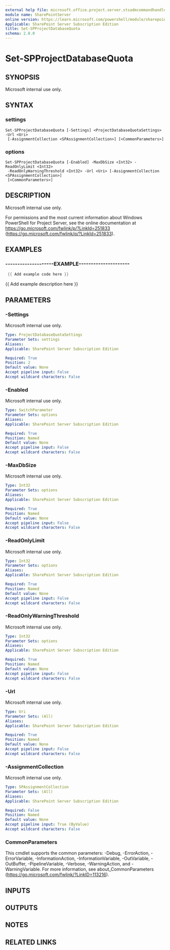 ```yaml
---
external help file: microsoft.office.project.server.stsadmcommandhandler.dll-help.xml
module name: SharePointServer
online version: https://learn.microsoft.com/powershell/module/sharepoint-server/set-spprojectdatabasequota
Applicable: SharePoint Server Subscription Edition
title: Set-SPProjectDatabaseQuota
schema: 2.0.0
---
```


# Set-SPProjectDatabaseQuota

## SYNOPSIS
Microsoft internal use only.

## SYNTAX

### settings
```
Set-SPProjectDatabaseQuota [-Settings] <ProjectDatabaseQuotaSettings> -Url <Uri>
 [-AssignmentCollection <SPAssignmentCollection>] [<CommonParameters>]
```

### options
```
Set-SPProjectDatabaseQuota [-Enabled] -MaxDbSize <Int32> -ReadOnlyLimit <Int32>
 -ReadOnlyWarningThreshold <Int32> -Url <Uri> [-AssignmentCollection <SPAssignmentCollection>]
 [<CommonParameters>]
```

## DESCRIPTION
Microsoft internal use only.

For permissions and the most current information about Windows PowerShell for Project Server, see the online documentation at https://go.microsoft.com/fwlink/p/?LinkId=251833 (https://go.microsoft.com/fwlink/p/?LinkId=251833).


## EXAMPLES

### --------------------EXAMPLE---------------------
```powershell
 {{ Add example code here }}
```

{{ Add example description here }}


## PARAMETERS

### -Settings
Microsoft internal use only.

```yaml
Type: ProjectDatabaseQuotaSettings
Parameter Sets: settings
Aliases: 
Applicable: SharePoint Server Subscription Edition

Required: True
Position: 2
Default value: None
Accept pipeline input: False
Accept wildcard characters: False
```

### -Enabled
Microsoft internal use only.

```yaml
Type: SwitchParameter
Parameter Sets: options
Aliases: 
Applicable: SharePoint Server Subscription Edition

Required: True
Position: Named
Default value: None
Accept pipeline input: False
Accept wildcard characters: False
```

### -MaxDbSize
Microsoft internal use only.

```yaml
Type: Int32
Parameter Sets: options
Aliases: 
Applicable: SharePoint Server Subscription Edition

Required: True
Position: Named
Default value: None
Accept pipeline input: False
Accept wildcard characters: False
```

### -ReadOnlyLimit
Microsoft internal use only.

```yaml
Type: Int32
Parameter Sets: options
Aliases: 
Applicable: SharePoint Server Subscription Edition

Required: True
Position: Named
Default value: None
Accept pipeline input: False
Accept wildcard characters: False
```

### -ReadOnlyWarningThreshold
Microsoft internal use only.

```yaml
Type: Int32
Parameter Sets: options
Aliases: 
Applicable: SharePoint Server Subscription Edition

Required: True
Position: Named
Default value: None
Accept pipeline input: False
Accept wildcard characters: False
```

### -Url
Microsoft internal use only.

```yaml
Type: Uri
Parameter Sets: (All)
Aliases: 
Applicable: SharePoint Server Subscription Edition

Required: True
Position: Named
Default value: None
Accept pipeline input: False
Accept wildcard characters: False
```

### -AssignmentCollection
Microsoft internal use only.

```yaml
Type: SPAssignmentCollection
Parameter Sets: (All)
Aliases: 
Applicable: SharePoint Server Subscription Edition

Required: False
Position: Named
Default value: None
Accept pipeline input: True (ByValue)
Accept wildcard characters: False
```

### CommonParameters
This cmdlet supports the common parameters: -Debug, -ErrorAction, -ErrorVariable, -InformationAction, -InformationVariable, -OutVariable, -OutBuffer, -PipelineVariable, -Verbose, -WarningAction, and -WarningVariable. For more information, see about_CommonParameters (https://go.microsoft.com/fwlink/?LinkID=113216).

## INPUTS

## OUTPUTS

## NOTES

## RELATED LINKS
